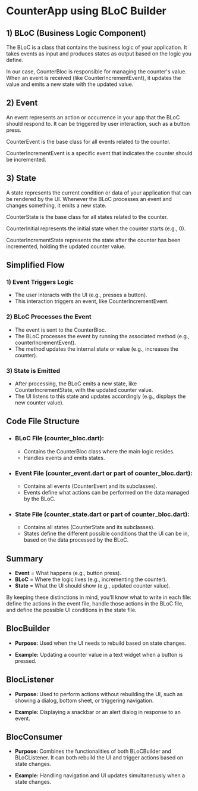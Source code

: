 # CounterApp using BLoC Builder 

## 1) BLoC (Business Logic Component)

The BLoC is a class that contains the business logic of your application. It takes events as input and produces states as output based on the logic you define.

In our case, CounterBloc is responsible for managing the counter's value. When an event is received (like CounterIncrementEvent), it updates the value and emits a new state with the updated value.

## 2) Event

An event represents an action or occurrence in your app that the BLoC should respond to. It can be triggered by user interaction, such as a button press.

CounterEvent is the base class for all events related to the counter. 

CounterIncrementEvent is a specific event that indicates the counter should be incremented.

## 3) State

A state represents the current condition or data of your application that can be rendered by the UI. Whenever the BLoC processes an event and changes something, it emits a new state.

CounterState is the base class for all states related to the counter.

CounterInitial represents the initial state when the counter starts (e.g., 0).

CounterIncrementState represents the state after the counter has been incremented, holding the updated counter value.

## Simplified Flow
### 1) Event Triggers Logic
- The user interacts with the UI (e.g., presses a button).
- This interaction triggers an event, like CounterIncrementEvent.

### 2) BLoC Processes the Event
- The event is sent to the CounterBloc.
- The BLoC processes the event by running the associated method (e.g., counterIncrementEvent).
- The method updates the internal state or value (e.g., increases the counter).

### 3) State is Emitted
- After processing, the BLoC emits a new state, like CounterIncrementState, with the updated counter value.
- The UI listens to this state and updates accordingly (e.g., displays the new counter value).

## Code File Structure

- ### BLoC File (counter_bloc.dart):

  - Contains the CounterBloc class where the main logic resides.
  - Handles events and emits states.

- ### Event File (counter_event.dart or part of counter_bloc.dart):

  - Contains all events (CounterEvent and its subclasses).
  - Events define what actions can be performed on the data managed by the BLoC.

- ### State File (counter_state.dart or part of counter_bloc.dart):

  - Contains all states (CounterState and its subclasses).
  - States define the different possible conditions that the UI can be in, based on the data processed by the BLoC.

## Summary

- **Event** = What happens (e.g., button press).
- **BLoC** = Where the logic lives (e.g., incrementing the counter).
- **State** = What the UI should show (e.g., updated counter value).

By keeping these distinctions in mind, you'll know what to write in each file: define the actions in the event file, handle those actions in the BLoC file, and define the possible UI conditions in the state file.


## BlocBuilder

- **Purpose:** Used when the UI needs to rebuild based on state changes.

- **Example:** Updating a counter value in a text widget when a button is pressed.

## BlocListener

- **Purpose:** Used to perform actions without rebuilding the UI, such as showing a dialog, bottom sheet, or triggering navigation.

- **Example:** Displaying a snackbar or an alert dialog in response to an event.

## BlocConsumer

- **Purpose:** Combines the functionalities of both BLoCBuilder and BLoCListener. It can both rebuild the UI and trigger actions based on state changes.

- **Example:** Handling navigation and UI updates simultaneously when a state changes.
